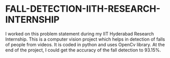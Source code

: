 # FALL-DETECTION-IITH-RESEARCH-INTERNSHIP

I worked on this problem statement during my IIT Hyderabad Research Internship. This is a computer vision project which helps in detection of falls of people from videos. It is coded in python and uses OpenCv library. At the end of the project, I could get the accuracy of the fall detection to 93.15%.  
